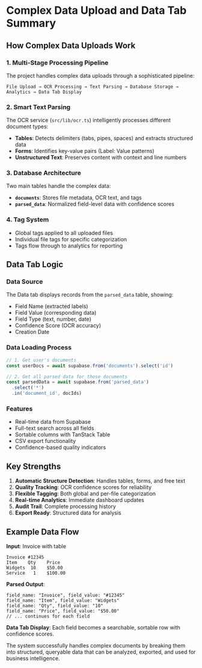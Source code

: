 # Complex Data Upload and Data Tab Summary

## How Complex Data Uploads Work

### 1. **Multi-Stage Processing Pipeline**

The project handles complex data uploads through a sophisticated pipeline:

```
File Upload → OCR Processing → Text Parsing → Database Storage → Analytics → Data Tab Display
```

### 2. **Smart Text Parsing**

The OCR service (`src/lib/ocr.ts`) intelligently processes different document types:

- **Tables**: Detects delimiters (tabs, pipes, spaces) and extracts structured data
- **Forms**: Identifies key-value pairs (Label: Value patterns)  
- **Unstructured Text**: Preserves content with context and line numbers

### 3. **Database Architecture**

Two main tables handle the complex data:

- **`documents`**: Stores file metadata, OCR text, and tags
- **`parsed_data`**: Normalized field-level data with confidence scores

### 4. **Tag System**

- Global tags applied to all uploaded files
- Individual file tags for specific categorization
- Tags flow through to analytics for reporting

## Data Tab Logic

### **Data Source**
The Data tab displays records from the `parsed_data` table, showing:
- Field Name (extracted labels)
- Field Value (corresponding data)
- Field Type (text, number, date)
- Confidence Score (OCR accuracy)
- Creation Date

### **Data Loading Process**
```typescript
// 1. Get user's documents
const userDocs = await supabase.from('documents').select('id')

// 2. Get all parsed data for those documents  
const parsedData = await supabase.from('parsed_data')
  .select('*')
  .in('document_id', docIds)
```

### **Features**
- Real-time data from Supabase
- Full-text search across all fields
- Sortable columns with TanStack Table
- CSV export functionality
- Confidence-based quality indicators

## Key Strengths

1. **Automatic Structure Detection**: Handles tables, forms, and free text
2. **Quality Tracking**: OCR confidence scores for reliability
3. **Flexible Tagging**: Both global and per-file categorization
4. **Real-time Analytics**: Immediate dashboard updates
5. **Audit Trail**: Complete processing history
6. **Export Ready**: Structured data for analysis

## Example Data Flow

**Input**: Invoice with table
```
Invoice #12345
Item    Qty    Price
Widgets  10    $50.00
Service   1    $100.00
```

**Parsed Output**:
```
field_name: "Invoice", field_value: "#12345"
field_name: "Item", field_value: "Widgets"  
field_name: "Qty", field_value: "10"
field_name: "Price", field_value: "$50.00"
// ... continues for each field
```

**Data Tab Display**: Each field becomes a searchable, sortable row with confidence scores.

The system successfully handles complex documents by breaking them into structured, queryable data that can be analyzed, exported, and used for business intelligence.
